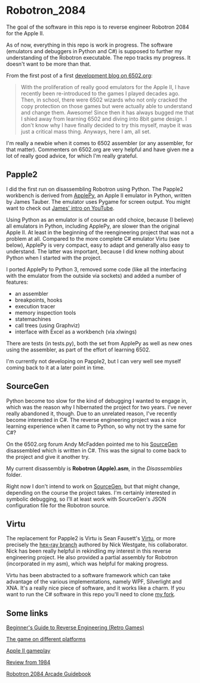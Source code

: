 # Robotron_2084
The goal of the software in this repo is to reverse engineer Robotron 2084 for the Apple II. 

As of now, everything in this repo is work in progress. The software (emulators and debuggers in Python and C#) is supposed to further my understanding of the Robotron executable. The repo tracks  my progress. It doesn't want to be more than that.

From the first post of a first [development blog on 6502.org](http://forum.6502.org/viewtopic.php?t=5517):
> With the proliferation of really good emulators for the Apple II, I have recently been re-introduced to the games I played decades ago. Then, in school, there were 6502 wizards who not only cracked the copy protection on those games but were actually able to understand and change them. Awesome! Since then it has always bugged me that I shied away from learning 6502 and diving into 8bit game design. I don't know why I have finally decided to try this myself, maybe it was just a critical mass thing. Anyways, here I am, all set.

I'm really a newbie when it comes to 6502 assembler (or any assembler, for that matter). Commenters on 6502.org are very helpful and have given me a lot of really good advice, for which I'm really grateful. 

## Papple2

I did the first run on disassembling Robotron using Python. The Papple2 workbench is derived from [ApplePy](https://github.com/jtauber/applepy), an Apple II emulator in Python, written by James Tauber. The emulator uses Pygame for screen output. You might want to check out [James' intro on YouTube](https://www.youtube.com/watch?v=EhK5JNx0irA).

Using Python as an emulator is of course an odd choice, because (I believe) all emulators in Python, including ApplePy, are slower than the original Apple II. At least in the beginning of the reengineering project that was not a problem at all. Compared to the more complete C# emulator Virtu (see below), ApplePy is very compact, easy to adapt and generally also easy to understand. The latter was important, because I did knew nothing about Python when I started with the project.

I ported ApplePy to Python 3, removed some code (like all the interfacing with the emulator from the outside via sockets) and added a number of features:
* an assembler
* breakpoints, hooks
* execution tracer
* memory inspection tools
* statemachines
* call trees (using Graphviz)
* interface with Excel as a workbench (via xlwings)

There are tests (in tests.py), both the set from ApplePy as well as new ones using the assembler, as part of the effort of learning 6502.

I'm currently not developing on Papple2, but I can very well see myself coming back to it at a later point in time.

## SourceGen
Python become too slow for the kind of debugging I wanted to engage in, which was the reason why I hibernated the project for two years. I've never really abandoned it, though. Due to an unrelated reason, I've recently become interested in C#. The reverse engineering project was a nice learning experience when it came to Python, so why not try the same for C#?

On the 6502.org forum Andy McFadden pointed me to his [SourceGen](https://6502bench.com/) disassembled which is written in C#. This was the signal to come back to the project and give it another try.

My  current disassembly is **Robotron (Apple).asm**, in the _Disassemblies_ folder.

Right now I don't intend to work on [SourceGen]([https://github.com/fadden/6502bench/](https://github.com/fadden/6502bench/)), but that might change, depending on the course the project takes. I'm certainly interested in symbolic debugging, so I'll at least work with SourceGen's JSON configuration file for the Robotron source.

## Virtu
The replacement for Papple2 is Virtu is Sean Fausett's [Virtu](https://github.com/digital-jellyfish/Virtu), or more precisely the [hex-ray branch](https://github.com/sicklittlemonkey/Virtu/tree/hex-ray) authored by Nick Westgate, his collaborator. Nick has been really helpful in rekindling my interest in this reverse engineering project. He also provided a partial assembly for Robotron (incorporated in my asm), which was helpful for making progress.

Virtu has been abstracted to a software framework which can take advantage of the various implementations, namely WPF, Silverlight and XNA. It's a really nice piece of software, and it works like a charm. If you want to run the C# software in this repo you'll need to clone [my fork](https://github.com/fschuhi/Virtu/tree/hex-ray).

## Some links
[Beginner's Guide to Reverse Engineering (Retro Games)](https://www.retroreversing.com/tutorials/introduction)

[The game on different platforms](https://www.youtube.com/watch?v=ejA0w-PmBZY)

[Apple II gameplay](https://www.youtube.com/watch?v=8fgwpn17gDQ)

[Review from 1984](https://archive.org/stream/Computer_Games_Vol_3_No_1_1984-04_Carnegie_Publications_US#page/n55/mode/1up)

[Robotron 2084 Arcade Guidebook](http://www.robotron2084guidebook.com/)
	
